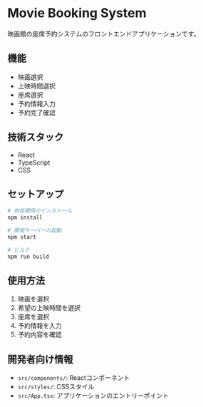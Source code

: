 # Movie Booking System

映画館の座席予約システムのフロントエンドアプリケーションです。

## 機能

- 映画選択
- 上映時間選択
- 座席選択
- 予約情報入力
- 予約完了確認

## 技術スタック

- React
- TypeScript
- CSS

## セットアップ

```bash
# 依存関係のインストール
npm install

# 開発サーバーの起動
npm start

# ビルド
npm run build
```

## 使用方法

1. 映画を選択
2. 希望の上映時間を選択
3. 座席を選択
4. 予約情報を入力
5. 予約内容を確認

## 開発者向け情報

- `src/components/`: Reactコンポーネント
- `src/styles/`: CSSスタイル
- `src/App.tsx`: アプリケーションのエントリーポイント
